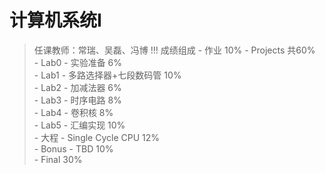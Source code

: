 # 计算机系统Ⅰ

> 任课教师：常瑞、吴磊、冯博
!!! 成绩组成
    - 作业 10%
    - Projects 共60%  
        - Lab0 - 实验准备 6%  
        - Lab1 - 多路选择器+七段数码管 10%  
        - Lab2 - 加减法器 6%  
        - Lab3 - 时序电路 8%  
        - Lab4 - 卷积核 8%  
        - Lab5 - 汇编实现 10%  
        - 大程 - Single Cycle CPU 12%  
        - Bonus - TBD 10%  
    - Final 30%